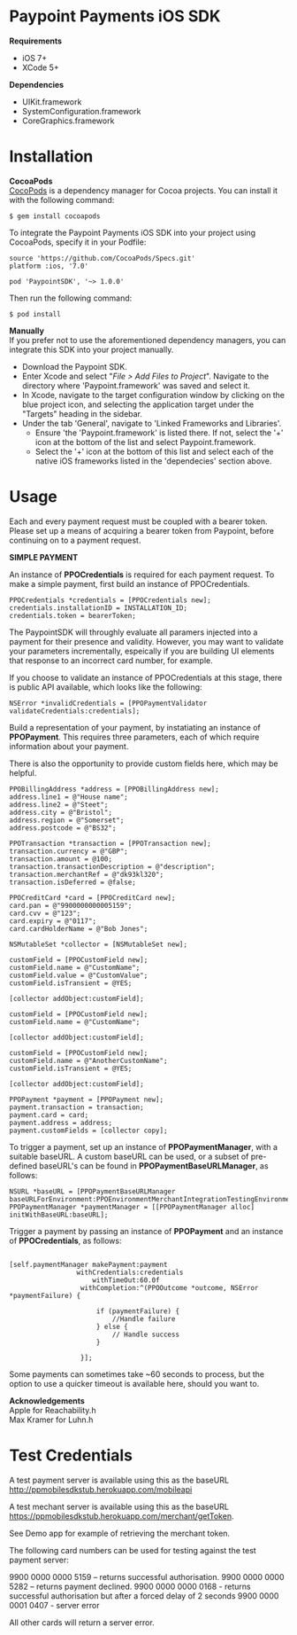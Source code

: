 # **Paypoint Payments iOS SDK**

**Requirements**  
* iOS 7+  
* XCode 5+  

**Dependencies**  
* UIKit.framework  
* SystemConfiguration.framework  
* CoreGraphics.framework  

# **Installation**

**CocoaPods**  
[CocoPods](https://cocoapods.org) is a dependency manager for Cocoa projects.  You can install it with the following command:

```
$ gem install cocoapods
```
To integrate the Paypoint Payments iOS SDK into your project using CocoaPods, specify it in your Podfile:

```
source 'https://github.com/CocoaPods/Specs.git'
platform :ios, '7.0'

pod 'PaypointSDK', '~> 1.0.0'
```
Then run the following command:

```
$ pod install
```

**Manually**  
If you prefer not to use the aforementioned dependency managers, you can integrate this SDK into your project manually.

* Download the Paypoint SDK.
* Enter Xcode and select "*File > Add Files to Project*".  Navigate to the directory where 'Paypoint.framework' was saved and select it.
* In Xcode, navigate to the target configuration window by clicking on the blue project icon, and selecting the application target under the "Targets" heading in the sidebar.
* Under the tab 'General', navigate to 'Linked Frameworks and Libraries'.
	* Ensure 'the 'Paypoint.framework' is listed there.  If not, select the '+' icon at the bottom of the list and select Paypoint.framework.  
	* Select the '+' icon at the bottom of this list and select each of the native iOS frameworks listed in the 'dependecies' section above.

# **Usage**

Each and every payment request must be coupled with a bearer token.  Please set up a means of acquiring a bearer token from Paypoint, before continuing on to a payment request.

**SIMPLE PAYMENT**  

An instance of **PPOCredentials** is required for each payment request.  To make a simple payment, first build an instance of PPOCredentials.

```
PPOCredentials *credentials = [PPOCredentials new];
credentials.installationID = INSTALLATION_ID;
credentials.token = bearerToken;
```

The PaypointSDK will throughly evaluate all paramers injected into a payment for their presence and validity.  However, you may want to validate your parameters incrementally, espeically if you are building UI elements that response to an incorrect card number, for example.

If you choose to validate an instance of PPOCredentials at this stage, there is public API available, which looks like the following:

```
NSError *invalidCredentials = [PPOPaymentValidator validateCredentials:credentials];
```

Build a representation of your payment, by instatiating an instance of **PPOPayment**.  This requires three parameters, each of which require information about your payment.

There is also the opportunity to provide custom fields here, which may be helpful.

```
PPOBillingAddress *address = [PPOBillingAddress new];
address.line1 = @"House name";
address.line2 = @"Steet";
address.city = @"Bristol";
address.region = @"Somerset";
address.postcode = @"BS32";
    
PPOTransaction *transaction = [PPOTransaction new];
transaction.currency = @"GBP";
transaction.amount = @100;
transaction.transactionDescription = @"description";
transaction.merchantRef = @"dk93kl320";
transaction.isDeferred = @false;
    
PPOCreditCard *card = [PPOCreditCard new];
card.pan = @"9900000000005159";
card.cvv = @"123";
card.expiry = @"0117";
card.cardHolderName = @"Bob Jones";

NSMutableSet *collector = [NSMutableSet new];

customField = [PPOCustomField new];
customField.name = @"CustomName";
customField.value = @"CustomValue";
customField.isTransient = @YES;

[collector addObject:customField];

customField = [PPOCustomField new];
customField.name = @"CustomName";

[collector addObject:customField];

customField = [PPOCustomField new];
customField.name = @"AnotherCustomName";
customField.isTransient = @YES;

[collector addObject:customField];    

PPOPayment *payment = [PPOPayment new];
payment.transaction = transaction;
payment.card = card;
payment.address = address;
payment.customFields = [collector copy];
```

To trigger a payment, set up an instance of  **PPOPaymentManager**, with a suitable baseURL.  A custom baseURL can be used, or a subset of pre-defined baseURL's can be found in **PPOPaymentBaseURLManager**, as follows:

```
NSURL *baseURL = [PPOPaymentBaseURLManager baseURLForEnvironment:PPOEnvironmentMerchantIntegrationTestingEnvironment];
PPOPaymentManager *paymentManager = [[PPOPaymentManager alloc] initWithBaseURL:baseURL];
```

Trigger a payment by passing an instance of **PPOPayment** and an instance of **PPOCredentials**, as follows:

```
    
[self.paymentManager makePayment:payment
                 withCredentials:credentials
                     withTimeOut:60.0f
                  withCompletion:^(PPOOutcome *outcome, NSError *paymentFailure) {
                      
                      if (paymentFailure) {
                          //Handle failure
                      } else {
                          // Handle success
                      }
                      
                  }];
```

Some payments can sometimes take ~60 seconds to process, but the option to use a quicker timeout is available here, should you want to.  

**Acknowledgements**  
Apple for Reachability.h  
Max Kramer for Luhn.h  



# **Test Credentials**

A test payment server is available using this as the baseURL http://ppmobilesdkstub.herokuapp.com/mobileapi

A test mechant server is available using this as the baseURL https://ppmobilesdkstub.herokuapp.com/merchant/getToken. 

See Demo app for example of retrieving the merchant token.

The following card numbers can be used for testing against the test payment server:

9900 0000 0000 5159 – returns successful authorisation.
9900 0000 0000 5282 – returns payment declined.
9900 0000 0000 0168 - returns successful authorisation but after a forced delay of 2 seconds
9900 0000 0001 0407 - server error

All other cards will return a server error.
